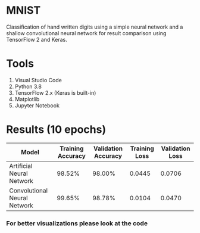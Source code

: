 # MNIST

Classification of hand written digits using a simple neural network and a shallow convolutional neural network for result comparison using TensorFlow 2 and Keras.

# Tools

1. Visual Studio Code
2. Python 3.8
3. TensorFlow 2.x (Keras is built-in)
4. Matplotlib
5. Jupyter Notebook

# Results (10 epochs)

|  Model |  Training Accuracy | Validation Accuracy  | Training Loss  | Validation Loss  |
|---|---|---|---|---|
|  Artificial Neural Network  |  98.52% | 98.00%  | 0.0445  | 0.0706  |
|  Convolutional Neural Network | 99.65%  |  98.78% | 0.0104  | 0.0470  |        


### For better visualizations please look at the code